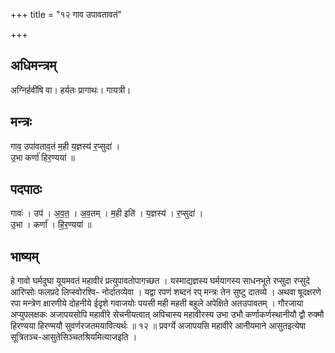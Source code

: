 +++
title = "१२ गाव उपावतावतं"

+++
## अधिमन्त्रम्
अग्निर्हवींषि वा। हर्यतः प्रागाथः। गायत्री।

## मन्त्रः
गाव॒ उपा॑वताव॒तं म॒ही य॒ज्ञस्य॑ र॒प्सुदा॑ ।  
उ॒भा कर्णा॑ हिर॒ण्यया॑ ॥

## पदपाठः
गावः॑ । उप॑ । अ॒व॒त॒ । अ॒व॒तम् । म॒ही इति॑ । य॒ज्ञस्य॑ । र॒प्सुदा॑ ।  
उ॒भा । कर्णा॑ । हि॒र॒ण्यया॑ ॥

## भाष्यम्
हे गावो घर्मदुघा यूयमवतं महावीरं प्रत्युपावतोपागच्छत । यस्माद्यज्ञस्य घर्मयागस्य साधनभूते रप्सुदा रप्सुदे आरिप्सोः फलप्रदे लिप्स्वोरश्वि- नोर्दातव्येवा । यद्वा रपणं शब्दनं रप् मन्त्रः तेन सुष्टु दातव्ये । अथवा षूदक्षरणे रपा मन्त्रेण क्षारणीये दोहनीये ईदृशे गवाजयोः पयसी मही महती बहुले अपेक्षिते अतउपावतम् । गौरजाया अप्युपलक्षकः अजापयसोपि महावीरे सेचनीयत्वात् अपिचास्य महावीरस्य उभा उभौ कर्णाकर्णस्थानीयौ द्वौ रुक्मौ हिरण्यया हिरण्मयौ सुवर्णरजतमयावित्यर्थः ॥ १२ ॥ प्रवर्ग्ये अजापयसि महावीरे आनीयमाने आसुतइत्येषा सूत्रितञ्च-आसुतेसिञ्चतश्रियमित्याजइति ।